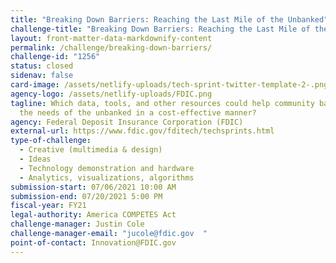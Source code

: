 ```yaml
---
title: "Breaking Down Barriers: Reaching the Last Mile of the Unbanked"
challenge-title: "Breaking Down Barriers: Reaching the Last Mile of the Unbanked"
layout: front-matter-data-markdownify-content
permalink: /challenge/breaking-down-barriers/
challenge-id: "1256"
status: closed
sidenav: false
card-image: /assets/netlify-uploads/tech-sprint-twitter-template-2-.png
agency-logo: /assets/netlify-uploads/FDIC.png
tagline: Which data, tools, and other resources could help community banks meet
  the needs of the unbanked in a cost-effective manner?
agency: Federal Deposit Insurance Corporation (FDIC)
external-url: https://www.fdic.gov/fditech/techsprints.html
type-of-challenge:
  - Creative (multimedia & design)
  - Ideas
  - Technology demonstration and hardware
  - Analytics, visualizations, algorithms
submission-start: 07/06/2021 10:00 AM
submission-end: 07/20/2021 5:00 PM
fiscal-year: FY21
legal-authority: America COMPETES Act
challenge-manager: Justin Cole
challenge-manager-email: "jucole@fdic.gov  "
point-of-contact: Innovation@FDIC.gov
---
```

